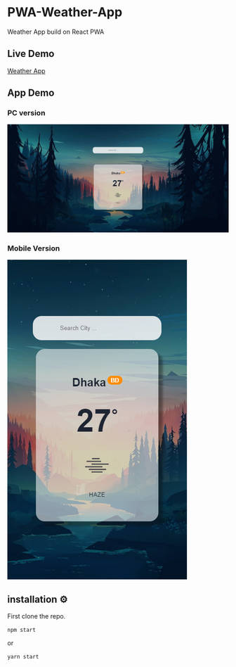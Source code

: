 # PWA-Weather-App
Weather App build on React PWA

## Live Demo 

[Weather App]()


## App Demo

### PC version

![PC Version](https://github.com/kmhmubin/PWA-Weather-App/blob/master/app%20demo%20pc.jpg)

### Mobile Version

![Mobile Version](https://github.com/kmhmubin/PWA-Weather-App/blob/master/app%20demo%20mobile.png)


## installation ⚙

First clone the repo.

```
npm start 
```
or 
```
yarn start
```

